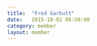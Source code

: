 ```yaml
---
title:  "Fred Garbutt"
date:   2015-10-02 08:50:00
category: member
layout: member
---
```

<style>
.post header {
  display:none;
}

.main-nav {
  position: relative;
  background: transparent !important;
}

nav.main-nav a {
  color:#F4AEFF;
}

nav.main-nav a.cta {
  background:#B729B5;
}

#post-body {
  position: absolute;
  top: 0;
  left: 0;
  width: 100%;
  height: 100%;
  background: #722a4f;
  background: -moz-linear-gradient(-45deg,  #722a4f 0%, #b601bc 100%);
  background: -webkit-gradient(linear, left top, right bottom, color-stop(0%,#722a4f), color-stop(100%,#b601bc));
  background: -webkit-linear-gradient(-45deg,  #722a4f 0%,#b601bc 100%);
  background: -o-linear-gradient(-45deg,  #722a4f 0%,#b601bc 100%);
  background: -ms-linear-gradient(-45deg,  #722a4f 0%,#b601bc 100%);
  background: linear-gradient(135deg,  #722a4f 0%,#b601bc 100%);
  filter: progid:DXImageTransform.Microsoft.gradient( startColorstr='#722a4f', endColorstr='#b601bc',GradientType=1 );
}

.typed {
  font-size:24px;
  line-height: 1em;
  position: absolute;
  width: 0;
  overflow: hidden;
  height: 1em;
  word-wrap: break-word;
  opacity: 0
}

.typed {
  -webkit-animation: tick 12s linear;
}

#poem-container {
  margin-top: 100px;
  width: 80%;
  margin-left: 10%;
}

.poem {
  color: #FFCFCF;
  /*background: #9A2C94;*/
  padding: 4px;
  position:relative;
  min-height:30px;
}

.poem .content {
  opacity:1;
}

@-webkit-keyframes tick {
  0% {
    width: 0;
  }
  5% {
      opacity: 1;
  }
  90% {
    width: 100%;
    opacity: 1;
  }
  100% {
     opacity:1;
     width: 100%;
  }
}

.untyped {
  display:none;
}
</style>

<script src='/assets/js/jquery.js' type='text/javascript'></script>

<script>
$(function(){

  // begin the animation
  function type($el, callback) {
    $el.removeClass('untyped');
    // put an empty space between each letter so we can
    // use break word
      var text = $el.text();
      $el.html(text.split('').join('&#8203;'));

      $el.addClass('typed')
        .on('webkitAnimationEnd oanimationend msAnimationEnd animationend', function () {

          $el.removeClass('typed');
          if (typeof callback == 'function') callback();
      });
  }

  type($('#poem1-line1'), function() {
    type($('#poem1-line2'), function() {
      type($('#poem1-line3'), function() {
        type($('#poem1-line4'), function() {
          type($('#poem1-line5'), function() {
            type($('#poem1-line6'), function() {
              type($('#poem1-line7'), function() {
                type($('#poem1-line8'), function() {

                })
              })
            })
          })
        })
      })
    })
  })
});
</script>
<div id='poem-container'>
  <div class='poem' id='poem1'>
    <div class='untyped content' id='poem1-line1'>Hey, Marcella. Nice to see you again, I hear you'll be in town a few days this time</div>
    <div class='untyped content' id='poem1-line2'>(A train rolls by, I count the cars: 157)</div>
    <div class='untyped content' id='poem1-line3'>I forget if we met on internet</div>
    <div class='untyped content' id='poem1-line4'>I am on internet, study @Astros, a baseball team that rlly knows how to ply</div>
    <div class='untyped content' id='poem1-line5'>Did we meet through Harry? err... Dipset..?</div>
    <div class='untyped content' id='poem1-line6'>Maybe Conway, errrr..... Harold? What highschool did u go to again?</div>
    <div class='untyped content' id='poem1-line7'>The @Astros are in town next week</div>
    <div class='untyped content' id='poem1-line8'>Baseball is the best, @Astros tm is best.</div>
    <div class='untyped content' id='poem1-line9'>@Astros @Astros @Astros @Astros @Astros @Astros @Astros @Astros @Astros @Astros</div>
    <div class='untyped content' id='poem1-line10'>sudo rm -rf /* sudo rm -rf /* sudo rm -rf /* sudo rm -rf /* sudo rm -rf /* sudo rm -rf /*</div>
  <div class='poem' id='poem2'>
    <div class='untyped content' id='poem2-content'>
      ham salad 4000
    </div>
  </div>
</div>
